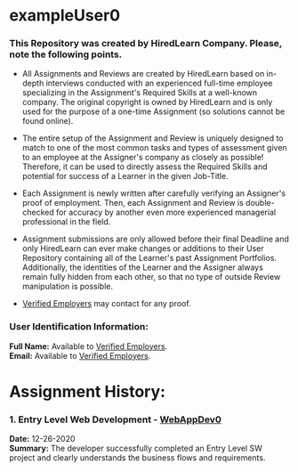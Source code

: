 # exampleUser0


### This Repository was created by HiredLearn Company. Please, note the following points. 

- All Assignments and Reviews are created by HiredLearn based on in-depth interviews conducted with an experienced full-time employee specializing in the Assignment's Required Skills at a well-known company. 
The original copyright is owned by HiredLearn and is only used for the purpose of a one-time Assignment (so solutions cannot be found online).

- The entire setup of the Assignment and Review is uniquely designed to match to one of the most common tasks and types of assessment given to an employee at the Assigner's company as closely as possible!
Therefore, it can be used to directly assess the Required Skills and potential for success of a Learner in the given Job-Title.

- Each Assignment is newly written after carefully verifying an Assigner's proof of employment. Then, each Assignment and Review is double-checked for accuracy by another even more experienced managerial professional in the field. 

- Assignment submissions are only allowed before their final Deadline and only HiredLearn can ever make changes or additions to their User Repository containing all of the Learner's past Assignment Portfolios.
Additionally, the identities of the Learner and the Assigner always remain fully hidden from each other, so that no type of outside Review manipulation is possible.

      
* [Verified Employers](https://hiredlearn.com/Hire) may contact for any proof.     
  
### User Identification Information:
 
**Full Name:** Available to [Verified Employers](https://hiredlearn.com/Hire).         
**Email:** Available to [Verified Employers](https://hiredlearn.com/Hire).   
      
    
# Assignment History:   

### 1. Entry Level Web Development - [WebAppDev0](https://github.com/hiredlearn/exampleUser0/tree/main/WebAppDev0)
**Date:** 12-26-2020  
**Summary:**  The developer successfully completed an Entry Level SW project and clearly understands the business flows and requirements.
